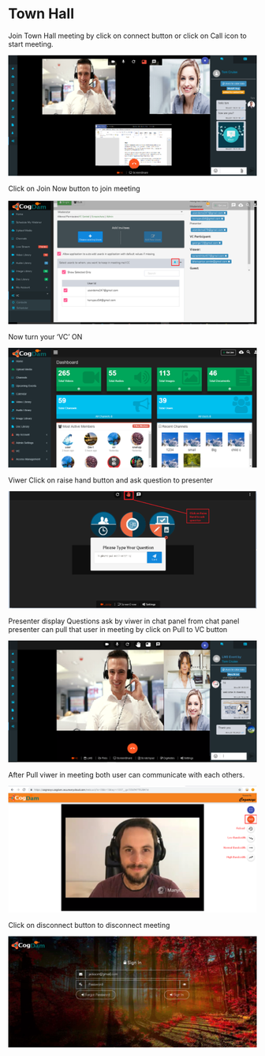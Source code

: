 # Town Hall

Join Town Hall meeting by click on connect button or click on Call icon to start meeting.

![](../../.gitbook/assets/image%20%28176%29.png)

Click on Join Now button to join meeting

![](../../.gitbook/assets/image%20%28170%29.png)

Now turn your ‘VC’ ON

![](../../.gitbook/assets/image%20%28105%29.png)

Viwer Click on raise hand button and ask question to presenter

![](../../.gitbook/assets/image%20%2814%29.png)

Presenter display Questions ask by viwer in chat panel from chat panel presenter can pull that user in meeting by click on Pull to VC button

![](../../.gitbook/assets/image%20%28173%29.png)

After Pull viwer in meeting both user can communicate with each others.

![](../../.gitbook/assets/image%20%28144%29.png)

Click on disconnect button to disconnect meeting

![](../../.gitbook/assets/image%20%28152%29.png)

